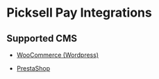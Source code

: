 # Picksell Pay Integrations

## Supported CMS

- [WooCommerce (Wordpress)](https://wordpress.org/plugins/picksell-pay-for-woocommerce/)
  
- [PrestaShop](https://github.com/picksell-engineering/picksell-pay-integrations/releases/download/1.0.0/prestashop-picksell-pay.zip)
